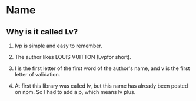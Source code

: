 # Name

## Why is it called Lv?

1. lvp is simple and easy to remember.

2. The author likes LOUIS VUITTON (Lvpfor short).

3. l is the first letter of the first word of the author's name, and v is the first letter of validation.

4. At first this library was called lv, but this name has already been posted on npm. So I had to add a p, which means lv plus.

